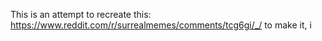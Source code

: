 This is an attempt to recreate this: https://www.reddit.com/r/surrealmemes/comments/tcg6gi/_/
to make it, i
